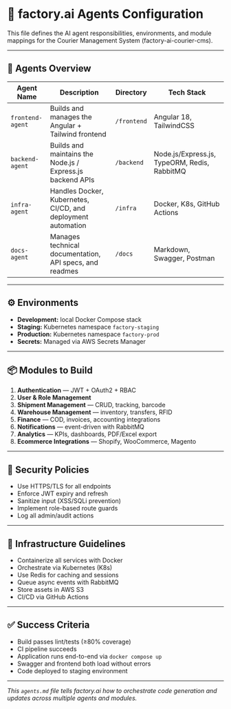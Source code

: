 # 🤖 factory.ai Agents Configuration

This file defines the AI agent responsibilities, environments, and module mappings
for the Courier Management System (factory-ai-courier-cms).

---

## 🧠 Agents Overview

| Agent Name | Description | Directory | Tech Stack |
|-------------|-------------|------------|-------------|
| `frontend-agent` | Builds and manages the Angular + Tailwind frontend | `/frontend` | Angular 18, TailwindCSS |
| `backend-agent` | Builds and maintains the Node.js / Express.js backend APIs | `/backend` | Node.js/Express.js, TypeORM, Redis, RabbitMQ |
| `infra-agent` | Handles Docker, Kubernetes, CI/CD, and deployment automation | `/infra` | Docker, K8s, GitHub Actions |
| `docs-agent` | Manages technical documentation, API specs, and readmes | `/docs` | Markdown, Swagger, Postman |

---

## ⚙️ Environments

- **Development:** local Docker Compose stack
- **Staging:** Kubernetes namespace `factory-staging`
- **Production:** Kubernetes namespace `factory-prod`
- **Secrets:** Managed via AWS Secrets Manager

---

## 📦 Modules to Build

1. **Authentication** — JWT + OAuth2 + RBAC
2. **User & Role Management**
3. **Shipment Management** — CRUD, tracking, barcode
4. **Warehouse Management** — inventory, transfers, RFID
5. **Finance** — COD, invoices, accounting integrations
6. **Notifications** — event-driven with RabbitMQ
7. **Analytics** — KPIs, dashboards, PDF/Excel export
8. **Ecommerce Integrations** — Shopify, WooCommerce, Magento

---

## 🔐 Security Policies

- Use HTTPS/TLS for all endpoints  
- Enforce JWT expiry and refresh  
- Sanitize input (XSS/SQLi prevention)  
- Implement role-based route guards  
- Log all admin/audit actions

---

## 🧱 Infrastructure Guidelines

- Containerize all services with Docker  
- Orchestrate via Kubernetes (K8s)  
- Use Redis for caching and sessions  
- Queue async events with RabbitMQ  
- Store assets in AWS S3  
- CI/CD via GitHub Actions

---

## ✅ Success Criteria

- Build passes lint/tests (≥80% coverage)
- CI pipeline succeeds
- Application runs end-to-end via `docker compose up`
- Swagger and frontend both load without errors
- Code deployed to staging environment

---

_This `agents.md` file tells factory.ai how to orchestrate code generation and updates across multiple agents and modules._

